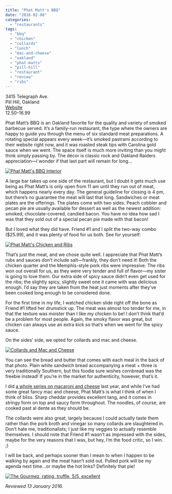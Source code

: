 ```yaml
---
title: "Phat Matt's BBQ"
date: "2016-02-08"
categories: 
  - "restaurants"
tags: 
  - "bbq"
  - "chicken"
  - "collards"
  - "lunch"
  - "mac-and-cheese"
  - "oakland"
  - "phat-matts"
  - "pill-hill"
  - "restaurant"
  - "review"
  - "ribs"
---
```


3415 Telegraph Ave.\
Pill Hill, Oakland\
[Website](http://www.phatmattsbbq.com/)\
$12.50–$16.99

Phat Matt’s BBQ is an Oakland favorite for the quality and variety of smoked barbecue served. It’s a family-run restaurant, the type where the owners are happy to guide you through the menu of six standard meat preparations. A rotating special appears every week—it’s smoked pastrami according to their website right now, and it was roasted steak tips with Carolina gold sauce when we went. The space itself is much more inviting than you might think simply passing by. The décor is classic rock and Oakland Raiders appreciation—I wonder if that last part will remain for long...

[![Phat Matt's BBQ Interior](http://s3.amazonaws.com/thegourmez-wpmedia/2016/02/Phat-Matts-03.jpg "Inside Phat Matt's BBQ in Oakland")](http://s3.amazonaws.com/thegourmez-wpmedia/2016/02/Phat-Matts-03.jpg)

A large bar takes up one side of the restaurant, but I doubt it gets much use being as Phat Matt’s is only open from 11 am until they run out of meat, which happens nearly every day. The general guideline for closing is 4 pm, but there’s no guarantee the meat will last that long. Sandwiches or meat plates are the offerings. The plates come with two sides. Peach cobbler and pecan pie are usually available for dessert as well as the newest addition: smoked, chocolate-covered, candied bacon. You have no idea how sad I was that they sold out of a special pecan pie made with that bacon!

But I loved what they did have. Friend #1 and I split the two-way combo ($25.99), and it was plenty of food for us both. See for yourself:

[![Phat Matt's Chicken and Ribs](http://s3.amazonaws.com/thegourmez-wpmedia/2016/02/Phat-Matts-01.jpg)](http://s3.amazonaws.com/thegourmez-wpmedia/2016/02/Phat-Matts-01.jpg)

That’s just the meat, and we chose quite well. I appreciate that Phat Matt’s rubs and sauces don’t include salt—frankly, they don’t need it! Both the chicken quarter and the Memphis-style pork ribs were impressive. The ribs won out overall for us, as they were very tender and full of flavor—my sister is going to love them. Our extra side of spicy sauce didn’t even get used for the ribs; the slightly spicy, slightly sweet one it came with was delicious enough. I’d say they are taken from the heat just moments after they’ve been cooked long enough to be considered done.

For the first time in my life, I watched chicken slide right off the bone as Friend #1 lifted her drumstick up. The meat was almost too tender for me, in that the texture was moister than I like my chicken to be! I don’t think that’d be a problem for most people. Again, the smoky flavor was great, but chicken can always use an extra kick so that’s when we went for the spicy sauce.

On the sides’ side, we opted for collards and mac and cheese.

[![Collards and Mac and Cheese](http://s3.amazonaws.com/thegourmez-wpmedia/2016/02/Phat-Matts-02.jpg)](http://s3.amazonaws.com/thegourmez-wpmedia/2016/02/Phat-Matts-02.jpg)

You can see the bread and butter that comes with each meal in the back of that photo. Plain white sandwich bread accompanying a meat + three is very traditionally Southern, but this foodie sure wishes cornbread was the freebie instead! If you’re in the market for authenticity, however, that’s it.

I did [a whole series on macaroni and cheese](https://thegourmez.com/blog/2015/06/30/the-bay-areas-best-mac-cheese-my-verdict/) last year, and while I’ve had some great fancy mac and cheese, Phat Matt’s is what I think of when I think of bliss. Sharp cheddar provides excellent tang, and it comes in stringy form on top and saucy form throughout. The noodles, of course, are cooked past al dente as they should be.

The collards were also great, largely because I could actually taste them rather than the pork broth and vinegar so many collards are slaughtered in. Don’t hate me, traditionalists; I just like my veggies to actually resemble themselves. I should note that Friend #1 wasn’t as impressed with the sides, maybe for the very reasons that I was, but hey, I’m the food critic, so I win. ;)

I will be back, and perhaps sooner than I mean to when I happen to be walking by again and the meat hasn’t sold out. Pulled pork will be my agenda next time…or maybe the hot links? Definitely that pie!

[![The Gourmez, rating, truffle, 5/5, excellent](http://s3.amazonaws.com/thegourmez-wpmedia/2015/01/rating_truffle1.gif)](http://s3.amazonaws.com/thegourmez-wpmedia/2015/01/rating_truffle1.gif)

_Reviewed 13 January 2016._
